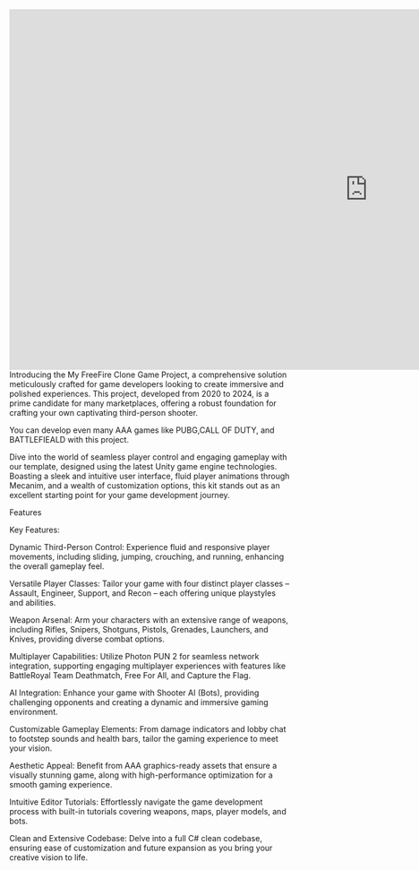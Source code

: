 <iframe width="1280" height="644" src="https://www.youtube.com/embed/xE0COJ1O0sU" title="Free Fire (PUBG) Unity3d Source Code - Complete Game" frameborder="0" allow="accelerometer; autoplay; clipboard-write; encrypted-media; gyroscope; picture-in-picture; web-share" referrerpolicy="strict-origin-when-cross-origin" allowfullscreen></iframe>
Introducing the My FreeFire  Clone Game Project, a comprehensive solution meticulously crafted for game developers looking to create immersive and polished experiences. This project, developed from 2020 to 2024, is a prime candidate for many marketplaces, offering a robust foundation for crafting your own captivating third-person shooter.

You can develop even many AAA games like PUBG,CALL OF DUTY, and BATTLEFIEALD with this project.

Dive into the world of seamless player control and engaging gameplay with our template, designed using the latest Unity game engine technologies. Boasting a sleek and intuitive user interface, fluid player animations through Mecanim, and a wealth of customization options, this kit stands out as an excellent starting point for your game development journey.

Features
 

Key Features:

Dynamic Third-Person Control: Experience fluid and responsive player movements, including sliding, jumping, crouching, and running, enhancing the overall gameplay feel.

Versatile Player Classes: Tailor your game with four distinct player classes – Assault, Engineer, Support, and Recon – each offering unique playstyles and abilities.

Weapon Arsenal: Arm your characters with an extensive range of weapons, including Rifles, Snipers, Shotguns, Pistols, Grenades, Launchers, and Knives, providing diverse combat options.

Multiplayer Capabilities: Utilize Photon PUN 2 for seamless network integration, supporting engaging multiplayer experiences with features like BattleRoyal Team Deathmatch, Free For All, and Capture the Flag.

AI Integration: Enhance your game with Shooter AI (Bots), providing challenging opponents and creating a dynamic and immersive gaming environment.

Customizable Gameplay Elements: From damage indicators and lobby chat to footstep sounds and health bars, tailor the gaming experience to meet your vision.

Aesthetic Appeal: Benefit from AAA graphics-ready assets that ensure a visually stunning game, along with high-performance optimization for a smooth gaming experience.

Intuitive Editor Tutorials: Effortlessly navigate the game development process with built-in tutorials covering weapons, maps, player models, and bots.

Clean and Extensive Codebase: Delve into a full C# clean codebase, ensuring ease of customization and future expansion as you bring your creative vision to life.
